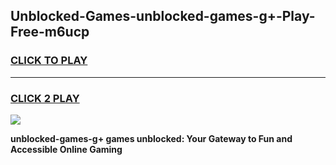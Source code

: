 
## Unblocked-Games-unblocked-games-g+-Play-Free-m6ucp
<h3>
<a href="https://premium76.site?title=unblocked-games-g+&ref=10A">CLICK TO PLAY</a></h3>
<hr>

<h3>
<a href="https://premium76.site?title=unblocked-games-g+&ref=10A">CLICK 2 PLAY</a>
  
</h3>

<a href="https://premium76.site?title=unblocked-games-g+&ref=10A"><img src="https://clearcache.store/games.png"></a>


**unblocked-games-g+ games unblocked: Your Gateway to Fun and Accessible Online Gaming**
